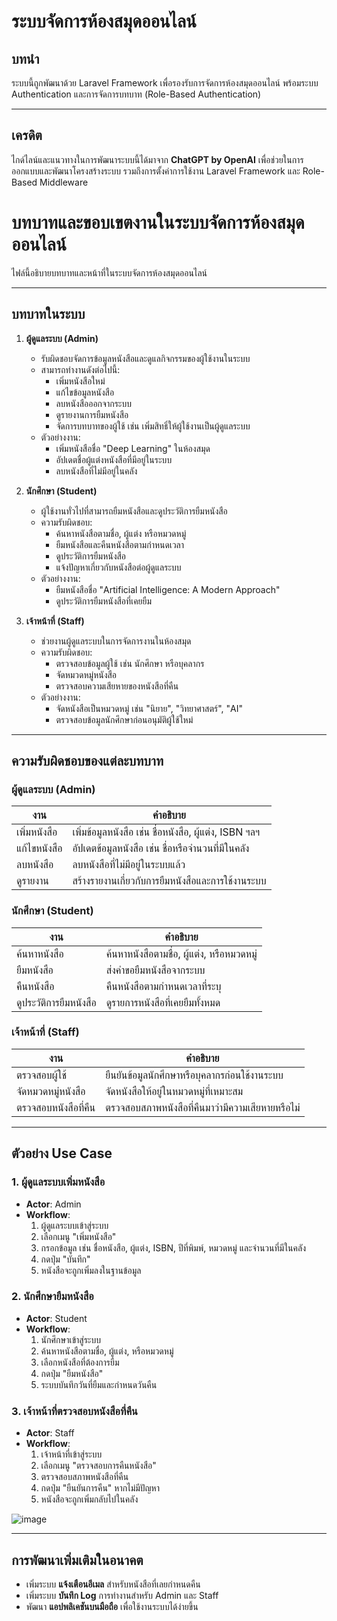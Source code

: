 # ระบบจัดการห้องสมุดออนไลน์

## บทนำ
ระบบนี้ถูกพัฒนาด้วย Laravel Framework เพื่อรองรับการจัดการห้องสมุดออนไลน์ พร้อมระบบ Authentication และการจัดการบทบาท (Role-Based Authentication)

---

## เครดิต
ไกด์ไลน์และแนวทางในการพัฒนาระบบนี้ได้มาจาก **ChatGPT by OpenAI** เพื่อช่วยในการออกแบบและพัฒนาโครงสร้างระบบ รวมถึงการตั้งค่าการใช้งาน Laravel Framework และ Role-Based Middleware

# บทบาทและขอบเขตงานในระบบจัดการห้องสมุดออนไลน์
ไฟล์นี้อธิบายบทบาทและหน้าที่ในระบบจัดการห้องสมุดออนไลน์

---

## **บทบาทในระบบ**
1. **ผู้ดูแลระบบ (Admin)**
   - รับผิดชอบจัดการข้อมูลหนังสือและดูแลกิจกรรมของผู้ใช้งานในระบบ
   - สามารถทำงานดังต่อไปนี้:
     - เพิ่มหนังสือใหม่
     - แก้ไขข้อมูลหนังสือ
     - ลบหนังสือออกจากระบบ
     - ดูรายงานการยืมหนังสือ
     - จัดการบทบาทของผู้ใช้ เช่น เพิ่มสิทธิ์ให้ผู้ใช้งานเป็นผู้ดูแลระบบ
   - ตัวอย่างงาน:
     - เพิ่มหนังสือชื่อ "Deep Learning" ในห้องสมุด
     - อัปเดตชื่อผู้แต่งหนังสือที่มีอยู่ในระบบ
     - ลบหนังสือที่ไม่มีอยู่ในคลัง

2. **นักศึกษา (Student)**
   - ผู้ใช้งานทั่วไปที่สามารถยืมหนังสือและดูประวัติการยืมหนังสือ
   - ความรับผิดชอบ:
     - ค้นหาหนังสือตามชื่อ, ผู้แต่ง หรือหมวดหมู่
     - ยืมหนังสือและคืนหนังสือตามกำหนดเวลา
     - ดูประวัติการยืมหนังสือ
     - แจ้งปัญหาเกี่ยวกับหนังสือต่อผู้ดูแลระบบ
   - ตัวอย่างงาน:
     - ยืมหนังสือชื่อ "Artificial Intelligence: A Modern Approach"
     - ดูประวัติการยืมหนังสือที่เคยยืม

3. **เจ้าหน้าที่ (Staff)**
   - ช่วยงานผู้ดูแลระบบในการจัดการงานในห้องสมุด
   - ความรับผิดชอบ:
     - ตรวจสอบข้อมูลผู้ใช้ เช่น นักศึกษา หรือบุคลากร
     - จัดหมวดหมู่หนังสือ
     - ตรวจสอบความเสียหายของหนังสือที่คืน
   - ตัวอย่างงาน:
     - จัดหนังสือเป็นหมวดหมู่ เช่น "นิยาย", "วิทยาศาสตร์", "AI"
     - ตรวจสอบข้อมูลนักศึกษาก่อนอนุมัติผู้ใช้ใหม่

---

## **ความรับผิดชอบของแต่ละบทบาท**

### **ผู้ดูแลระบบ (Admin)**
| งาน                          | คำอธิบาย                                    |
|------------------------------|-----------------------------------------------|
| เพิ่มหนังสือ                 | เพิ่มข้อมูลหนังสือ เช่น ชื่อหนังสือ, ผู้แต่ง, ISBN ฯลฯ |
| แก้ไขหนังสือ                 | อัปเดตข้อมูลหนังสือ เช่น ชื่อหรือจำนวนที่มีในคลัง |
| ลบหนังสือ                   | ลบหนังสือที่ไม่มีอยู่ในระบบแล้ว             |
| ดูรายงาน                     | สร้างรายงานเกี่ยวกับการยืมหนังสือและการใช้งานระบบ |

### **นักศึกษา (Student)**
| งาน                          | คำอธิบาย                                    |
|------------------------------|-----------------------------------------------|
| ค้นหาหนังสือ                 | ค้นหาหนังสือตามชื่อ, ผู้แต่ง, หรือหมวดหมู่   |
| ยืมหนังสือ                   | ส่งคำขอยืมหนังสือจากระบบ                    |
| คืนหนังสือ                   | คืนหนังสือตามกำหนดเวลาที่ระบุ               |
| ดูประวัติการยืมหนังสือ       | ดูรายการหนังสือที่เคยยืมทั้งหมด              |

### **เจ้าหน้าที่ (Staff)**
| งาน                          | คำอธิบาย                                    |
|------------------------------|-----------------------------------------------|
| ตรวจสอบผู้ใช้                 | ยืนยันข้อมูลนักศึกษาหรือบุคลากรก่อนใช้งานระบบ|
| จัดหมวดหมู่หนังสือ           | จัดหนังสือให้อยู่ในหมวดหมู่ที่เหมาะสม         |
| ตรวจสอบหนังสือที่คืน          | ตรวจสอบสภาพหนังสือที่คืนมาว่ามีความเสียหายหรือไม่ |

---

## **ตัวอย่าง Use Case**

### **1. ผู้ดูแลระบบเพิ่มหนังสือ**
- **Actor**: Admin  
- **Workflow**:
  1. ผู้ดูแลระบบเข้าสู่ระบบ
  2. เลือกเมนู "เพิ่มหนังสือ"
  3. กรอกข้อมูล เช่น ชื่อหนังสือ, ผู้แต่ง, ISBN, ปีที่พิมพ์, หมวดหมู่ และจำนวนที่มีในคลัง
  4. กดปุ่ม "บันทึก"
  5. หนังสือจะถูกเพิ่มลงในฐานข้อมูล

### **2. นักศึกษายืมหนังสือ**
- **Actor**: Student  
- **Workflow**:
  1. นักศึกษาเข้าสู่ระบบ
  2. ค้นหาหนังสือตามชื่อ, ผู้แต่ง, หรือหมวดหมู่
  3. เลือกหนังสือที่ต้องการยืม
  4. กดปุ่ม "ยืมหนังสือ"
  5. ระบบบันทึกวันที่ยืมและกำหนดวันคืน

### **3. เจ้าหน้าที่ตรวจสอบหนังสือที่คืน**
- **Actor**: Staff  
- **Workflow**:
  1. เจ้าหน้าที่เข้าสู่ระบบ
  2. เลือกเมนู "ตรวจสอบการคืนหนังสือ"
  3. ตรวจสอบสภาพหนังสือที่คืน
  4. กดปุ่ม "ยืนยันการคืน" หากไม่มีปัญหา
  5. หนังสือจะถูกเพิ่มกลับไปในคลัง

![image](https://github.com/user-attachments/assets/40b0c7ba-c29c-446a-b936-f0f6e375f0cd)

---

## **การพัฒนาเพิ่มเติมในอนาคต**
- เพิ่มระบบ **แจ้งเตือนอีเมล** สำหรับหนังสือที่เลยกำหนดคืน
- เพิ่มระบบ **บันทึก Log** การทำงานสำหรับ Admin และ Staff
- พัฒนา **แอปพลิเคชันบนมือถือ** เพื่อใช้งานระบบได้ง่ายขึ้น

